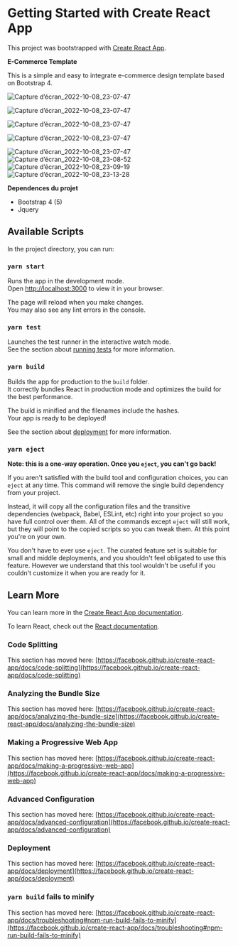 # Getting Started with Create React App

This project was bootstrapped with [Create React App](https://github.com/facebook/create-react-app).

**E-Commerce Template**

This is a simple and easy to integrate e-commerce design template based on Bootstrap 4.

![Capture d’écran_2022-10-08_23-07-47](https://github.com/Rolf-Christ/E-CommerceFullstack.github.io/blob/main/front-end/src/assets/images/Capture%20d%E2%80%99%C3%A9cran_2022-10-09_17-22-29.png)

![Capture d’écran_2022-10-08_23-07-47](https://github.com/Rolf-Christ/E-CommerceFullstack.github.io/blob/main/front-end/src/assets/images/Capture%20d%E2%80%99%C3%A9cran_2022-10-09_17-23-24.png)

![Capture d’écran_2022-10-08_23-07-47](https://github.com/Rolf-Christ/E-CommerceFullstack.github.io/blob/main/front-end/src/assets/images/Capture%20d%E2%80%99%C3%A9cran_2022-10-09_17-24-02.png)

![Capture d’écran_2022-10-08_23-07-47](https://github.com/Rolf-Christ/E-CommerceFullstack.github.io/blob/main/front-end/src/assets/images/Capture%20d%E2%80%99%C3%A9cran_2022-10-09_17-24-35.png)

![Capture d’écran_2022-10-08_23-07-47](https://user-images.githubusercontent.com/68683189/194729581-cae2e48e-a4b6-4fc7-ac30-587779ffc0b2.png)
![Capture d’écran_2022-10-08_23-08-52](https://user-images.githubusercontent.com/68683189/194729582-bd27c3b6-d1a8-4e7b-b3d8-cf9d1bd50c40.png)
![Capture d’écran_2022-10-08_23-09-19](https://user-images.githubusercontent.com/68683189/194729584-ef15e0e9-04b4-4860-82b3-913def376575.png)
![Capture d’écran_2022-10-08_23-13-28](https://user-images.githubusercontent.com/68683189/194729588-7bce8a98-8cc6-4c32-a9db-b06576dd0e63.png)

**Dependences du projet**

- Bootstrap 4 (5)
- Jquery

## Available Scripts

In the project directory, you can run:

### `yarn start`

Runs the app in the development mode.\
Open [http://localhost:3000](http://localhost:3000) to view it in your browser.

The page will reload when you make changes.\
You may also see any lint errors in the console.

### `yarn test`

Launches the test runner in the interactive watch mode.\
See the section about [running tests](https://facebook.github.io/create-react-app/docs/running-tests) for more information.

### `yarn build`

Builds the app for production to the `build` folder.\
It correctly bundles React in production mode and optimizes the build for the best performance.

The build is minified and the filenames include the hashes.\
Your app is ready to be deployed!

See the section about [deployment](https://facebook.github.io/create-react-app/docs/deployment) for more information.

### `yarn eject`

**Note: this is a one-way operation. Once you `eject`, you can't go back!**

If you aren't satisfied with the build tool and configuration choices, you can `eject` at any time. This command will remove the single build dependency from your project.

Instead, it will copy all the configuration files and the transitive dependencies (webpack, Babel, ESLint, etc) right into your project so you have full control over them. All of the commands except `eject` will still work, but they will point to the copied scripts so you can tweak them. At this point you're on your own.

You don't have to ever use `eject`. The curated feature set is suitable for small and middle deployments, and you shouldn't feel obligated to use this feature. However we understand that this tool wouldn't be useful if you couldn't customize it when you are ready for it.

## Learn More

You can learn more in the [Create React App documentation](https://facebook.github.io/create-react-app/docs/getting-started).

To learn React, check out the [React documentation](https://reactjs.org/).

### Code Splitting

This section has moved here: [https://facebook.github.io/create-react-app/docs/code-splitting](https://facebook.github.io/create-react-app/docs/code-splitting)

### Analyzing the Bundle Size

This section has moved here: [https://facebook.github.io/create-react-app/docs/analyzing-the-bundle-size](https://facebook.github.io/create-react-app/docs/analyzing-the-bundle-size)

### Making a Progressive Web App

This section has moved here: [https://facebook.github.io/create-react-app/docs/making-a-progressive-web-app](https://facebook.github.io/create-react-app/docs/making-a-progressive-web-app)

### Advanced Configuration

This section has moved here: [https://facebook.github.io/create-react-app/docs/advanced-configuration](https://facebook.github.io/create-react-app/docs/advanced-configuration)

### Deployment

This section has moved here: [https://facebook.github.io/create-react-app/docs/deployment](https://facebook.github.io/create-react-app/docs/deployment)

### `yarn build` fails to minify

This section has moved here: [https://facebook.github.io/create-react-app/docs/troubleshooting#npm-run-build-fails-to-minify](https://facebook.github.io/create-react-app/docs/troubleshooting#npm-run-build-fails-to-minify)
